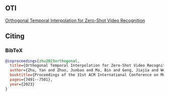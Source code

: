## OTI
[Orthogonal Temporal Interpolation for Zero-Shot Video Recognition](https://arxiv.org/pdf/2308.06897v1.pdf)
## Citing
### BibTeX
```bibtex
@inproceedings{zhu2023orthogonal,
  title={Orthogonal Temporal Interpolation for Zero-Shot Video Recognition},
  author={Zhu, Yan and Zhuo, Junbao and Ma, Bin and Geng, Jiajia and Wei, Xiaoming and Wei, Xiaolin and Wang, Shuhui},
  booktitle={Proceedings of the 31st ACM International Conference on Multimedia},
  pages={7491--7501},
  year={2023}
}
```
